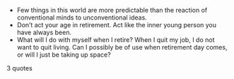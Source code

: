  - Few things in this world are more predictable than the reaction of conventional minds to unconventional ideas.
 - Don’t act your age in retirement. Act like the inner young person you have always been.
 - What will I do with myself when I retire? When I quit my job, I do not want to quit living. Can I possibly be of use when retirement day comes, or will I just be taking up space?

3 quotes
